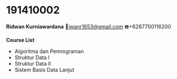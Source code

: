 # 191410002
**Ridwan Kurniawardana**
:e-mail:iwanr1653@gmail.com
:telephone:+6287700116200
  
**Course List**  
- Algoritma dan Pemrograman  
- Struktur Data I  
- Struktur Data II  
- Sistem Basis Data Lanjut  
